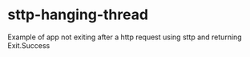 # sttp-hanging-thread
Example of app not exiting after a http request using sttp and returning Exit.Success

